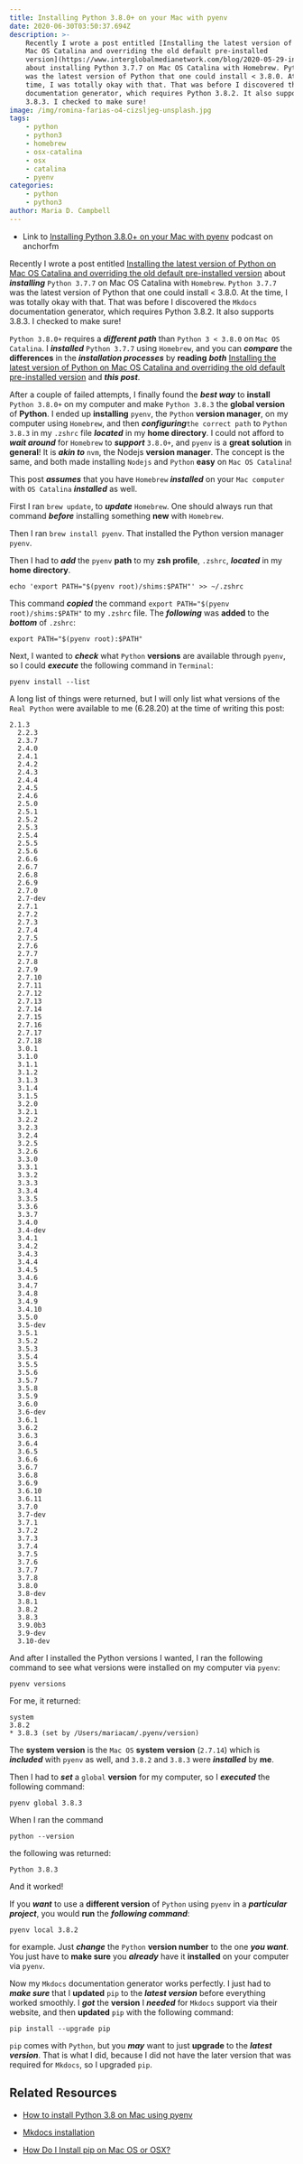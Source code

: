 ```yaml
---
title: Installing Python 3.8.0+ on your Mac with pyenv
date: 2020-06-30T03:50:37.694Z
description: >-
    Recently I wrote a post entitled [Installing the latest version of Python on
    Mac OS Catalina and overriding the old default pre-installed
    version](https://www.interglobalmedianetwork.com/blog/2020-05-29-installing-the-latest-version-of-python-on-mac-os-catalina-and-overriding-the-old-default-pre-installed-version/)
    about installing Python 3.7.7 on Mac OS Catalina with Homebrew. Python 3.7.7
    was the latest version of Python that one could install < 3.8.0. At the
    time, I was totally okay with that. That was before I discovered the Mkdocs
    documentation generator, which requires Python 3.8.2. It also supports
    3.8.3. I checked to make sure!
image: /img/romina-farias-o4-cizsljeg-unsplash.jpg
tags:
    - python
    - python3
    - homebrew
    - osx-catalina
    - osx
    - catalina
    - pyenv
categories:
    - python
    - python3
author: Maria D. Campbell
---
```


-   Link to
    [Installing Python 3.8.0+ on your Mac with pyenv](https://anchor.fm/maria-campbell/episodes/Installing-Python-3-8-0-on-your-Mac-with-pyenv-egabs5)
    podcast on anchorfm

Recently I wrote a post entitled
[Installing the latest version of Python on Mac OS Catalina and overriding the old default pre-installed version](https://www.interglobalmedianetwork.com/blog/2020-05-29-installing-the-latest-version-of-python-on-mac-os-catalina-and-overriding-the-old-default-pre-installed-version/)
about _**installing**_ `Python 3.7.7` on Mac OS Catalina with `Homebrew`.
`Python 3.7.7` was the latest version of Python that one could install < 3.8.0.
At the time, I was totally okay with that. That was before I discovered the
`Mkdocs` documentation generator, which requires Python 3.8.2. It also supports
3.8.3. I checked to make sure!

`Python 3.8.0+` requires a _**different path**_ than `Python 3 < 3.8.0` on
`Mac OS Catalina`. I _**installed**_ `Python 3.7.7` using `Homebrew`, and you
can _**compare**_ the **differences** in the _**installation processes**_ by
**reading** _**both**_
[Installing the latest version of Python on Mac OS Catalina and overriding the old default pre-installed version](https://www.interglobalmedianetwork.com/blog/2020-05-29-installing-the-latest-version-of-python-on-mac-os-catalina-and-overriding-the-old-default-pre-installed-version/)
and _**this post**_.

After a couple of failed attempts, I finally found the _**best way**_ to
**install** `Python 3.8.0+` on my computer and make `Python 3.8.3` the **global
version** of **Python**. I ended up **installing** `pyenv`, the `Python`
**version manager**, on my computer using `Homebrew`, and then
_**configuring**_`the correct path` to `Python 3.8.3` in my `.zshrc` file
_**located**_ in my **home directory**. I could not afford to _**wait around**_
for `Homebrew` to _**support**_ `3.8.0+`, and `pyenv` is a **great solution** in
**general**! It is **_akin to_** `nvm`, the Nodejs **version manager**. The
concept is the same, and both made installing `Nodejs` and `Python` **easy** on
`Mac OS Catalina`!

This post _**assumes**_ that you have `Homebrew` _**installed**_ on your
`Mac computer` with `OS Catalina` _**installed**_ as well.

First I ran `brew update`, to _**update**_ `Homebrew`. One should always run
that command _**before**_ installing something **new** with `Homebrew`.

Then I ran `brew install pyenv`. That installed the Python version manager
`pyenv`.

Then I had to _**add**_ the `pyenv` **path** to my **zsh profile**, `.zshrc`,
_**located**_ in my **home directory**.

```shell
echo 'export PATH="$(pyenv root)/shims:$PATH"' >> ~/.zshrc
```

This command _**copied**_ the command `export PATH="$(pyenv root)/shims:$PATH"`
to my `.zshrc` file. The _**following**_ was **added** to the _**bottom**_ of
`.zshrc`:

```shell
export PATH="$(pyenv root):$PATH"
```

Next, I wanted to _**check**_ what `Python` **versions** are available through
`pyenv`, so I could _**execute**_ the following command in `Terminal`:

```shell
pyenv install --list
```

A long list of things were returned, but I will only list what versions of the
`Real Python` were available to me (6.28.20) at the time of writing this post:

```shell
2.1.3
  2.2.3
  2.3.7
  2.4.0
  2.4.1
  2.4.2
  2.4.3
  2.4.4
  2.4.5
  2.4.6
  2.5.0
  2.5.1
  2.5.2
  2.5.3
  2.5.4
  2.5.5
  2.5.6
  2.6.6
  2.6.7
  2.6.8
  2.6.9
  2.7.0
  2.7-dev
  2.7.1
  2.7.2
  2.7.3
  2.7.4
  2.7.5
  2.7.6
  2.7.7
  2.7.8
  2.7.9
  2.7.10
  2.7.11
  2.7.12
  2.7.13
  2.7.14
  2.7.15
  2.7.16
  2.7.17
  2.7.18
  3.0.1
  3.1.0
  3.1.1
  3.1.2
  3.1.3
  3.1.4
  3.1.5
  3.2.0
  3.2.1
  3.2.2
  3.2.3
  3.2.4
  3.2.5
  3.2.6
  3.3.0
  3.3.1
  3.3.2
  3.3.3
  3.3.4
  3.3.5
  3.3.6
  3.3.7
  3.4.0
  3.4-dev
  3.4.1
  3.4.2
  3.4.3
  3.4.4
  3.4.5
  3.4.6
  3.4.7
  3.4.8
  3.4.9
  3.4.10
  3.5.0
  3.5-dev
  3.5.1
  3.5.2
  3.5.3
  3.5.4
  3.5.5
  3.5.6
  3.5.7
  3.5.8
  3.5.9
  3.6.0
  3.6-dev
  3.6.1
  3.6.2
  3.6.3
  3.6.4
  3.6.5
  3.6.6
  3.6.7
  3.6.8
  3.6.9
  3.6.10
  3.6.11
  3.7.0
  3.7-dev
  3.7.1
  3.7.2
  3.7.3
  3.7.4
  3.7.5
  3.7.6
  3.7.7
  3.7.8
  3.8.0
  3.8-dev
  3.8.1
  3.8.2
  3.8.3
  3.9.0b3
  3.9-dev
  3.10-dev
```

And after I installed the Python versions I wanted, I ran the following command
to see what versions were installed on my computer via `pyenv`:

```shell
pyenv versions
```

For me, it returned:

```shell
system
3.8.2
* 3.8.3 (set by /Users/mariacam/.pyenv/version)
```

The **system version** is the `Mac OS` **system version** (`2.7.14`) which is
_**included**_ with `pyenv` as well, and `3.8.2` and `3.8.3` were
**_installed_** by **me**.

Then I had to _**set**_ a `global` **version** for my computer, so I
_**executed**_ the following command:

```shell
pyenv global 3.8.3
```

When I ran the command

```shell
python --version
```

the following was returned:

```shell
Python 3.8.3
```

And it worked!

If you _**want**_ to use a **different version** of `Python` using `pyenv` in a
_**particular project**_, you would **run** the _**following command**_:

```shell
pyenv local 3.8.2
```

for example. Just _**change**_ the `Python` **version number** to the one _**you
want**_. You just have to **make sure** you _**already**_ have it **installed**
on your computer via `pyenv`.

Now my `Mkdocs` documentation generator works perfectly. I just had to _**make
sure**_ that I **updated** `pip` to the _**latest version**_ before everything
worked smoothly. I _**got**_ the **version** I _**needed**_ for `Mkdocs` support
via their website, and then **updated** `pip` with the following command:

```shell
pip install --upgrade pip
```

`pip` comes with `Python`, but you _**may**_ want to just **upgrade** to the
_**latest version**_. That is what I did, because I did not have the later
version that was required for `Mkdocs`, so I upgraded `pip`.

## Related Resources

-   [How to install Python 3.8 on Mac using pyenv](https://installvirtual.com/how-to-install-python-3-8-on-mac-using-pyenv/)

-   [Mkdocs installation](https://www.mkdocs.org/#installation)
-   [How Do I Install pip on Mac OS or OSX?](https://stackoverflow.com/questions/17271319/how-do-i-install-pip-on-macos-or-os-x)
